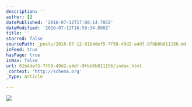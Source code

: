```yaml
---
description: ''
author: []
datePublished: '2016-07-12T17:00:14.705Z'
dateModified: '2016-07-12T16:59:34.898Z'
title: ''
starred: false
sourcePath: _posts/2016-07-12-01b4def5-7f58-49d2-a4df-9fbb0b811156.md
inFeed: true
hasPage: true
inNav: false
url: 01b4def5-7f58-49d2-a4df-9fbb0b811156/index.html
_context: 'http://schema.org'
_type: Article

---
```

![](https://the-grid-user-content.s3-us-west-2.amazonaws.com/fd945ff6-d340-4b34-a9d8-aa6587efb469.jpg)